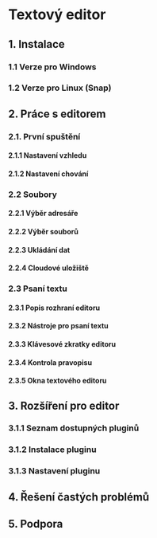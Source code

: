 # Textový editor
## 1. Instalace
### 1.1 Verze pro Windows
### 1.2 Verze pro Linux (Snap)
## 2. Práce s editorem
### 2.1. První spuštění
#### 2.1.1 Nastavení vzhledu
#### 2.1.2 Nastavení chování
### 2.2 Soubory
#### 2.2.1 Výběr adresáře
#### 2.2.2 Výběr souborů
#### 2.2.3 Ukládání dat
#### 2.2.4 Cloudové uložiště
### 2.3 Psaní textu
#### 2.3.1 Popis rozhraní editoru
#### 2.3.2 Nástroje pro psaní textu
#### 2.3.3 Klávesové zkratky editoru
#### 2.3.4 Kontrola pravopisu
#### 2.3.5 Okna textového editoru
## 3. Rozšíření pro editor
### 3.1.1 Seznam dostupných pluginů
### 3.1.2 Instalace pluginu
### 3.1.3 Nastavení pluginu
## 4. Řešení častých problémů
## 5. Podpora